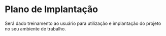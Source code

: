 # Plano de Implantação

Será dado treinamento ao usuário para utilização e implantação do projeto no seu ambiente de trabalho.

